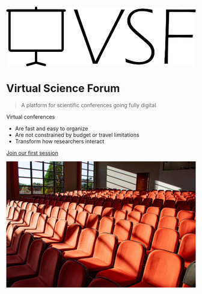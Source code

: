 ![logo](media/logo.png)

# Virtual Science Forum

> A platform for scientific conferences going fully digital

Virtual conferences

- Are fast and easy to organize
- Are not constrained by budget or travel limitations
- Transform how researchers interact

[Join our first session](#welcome)

<!-- background image -->

![](media/bg.jpg)
